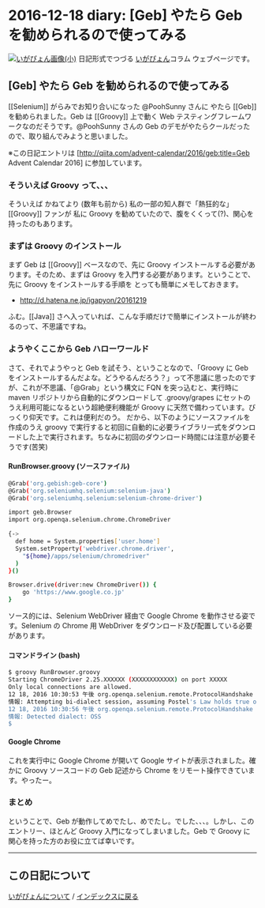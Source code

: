 2016-12-18 diary: [Geb] やたら Geb を勧められるので使ってみる
=====================================================================================================
[![いがぴょん画像(小)](https://igapyon.github.io/diary/images/iga200306s.jpg "いがぴょん")](https://igapyon.github.io/diary/memo/memoigapyon.html) 日記形式でつづる [いがぴょん](https://igapyon.github.io/diary/memo/memoigapyon.html)コラム ウェブページです。

## [Geb] やたら Geb を勧められるので使ってみる

[[Selenium]] がらみでお知り合いになった @PoohSunny さんに やたら [[Geb]] を勧められました。Geb は [[Groovy]] 上で動く Web テスティングフレームワークなのだそうです。@PoohSunny さんの Geb のデモがやたらクールだったので、取り組んでみようと思いました。

※この日記エントリは [http://qiita.com/advent-calendar/2016/geb:title=Geb Advent Calendar 2016] に参加しています。


### そういえば Groovy って、、、

そういえば かねてより (数年も前から) 私の一部の知人群で「熱狂的な」[[Groovy]] ファンが 私に Groovy を勧めていたので、腹をくくって(?)、関心を持ったのもあります。


### まずは Groovy のインストール

まず Geb は [[Groovy]] ベースなので、先に Groovy インストールする必要があります。そのため、まずは Groovy を入門する必要があります。ということで、先に Groovy をインストールする手順を とっても簡単にメモしておきます。


* http://d.hatena.ne.jp/igapyon/20161219


ふむ。[[Java]] さへ入っていれば、こんな手順だけで簡単にインストールが終わるのって、不思議ですね。


### ようやくここから Geb ハローワールド

さて、それでようやっと Geb を試そう、ということなので、「Groovy に Geb をインストールするんだよな。どうやるんだろう？」って不思議に思ったのですが、これが不思議、「@Grab」という構文に FQN を突っ込むと、実行時に maven リポジトリから自動的にダウンロードして .groovy/grapes にセットのうえ利用可能になるという超絶便利機能が Groovy に天然で備わっています。びっくり仰天です。これは便利だのう。
だから、以下のようにソースファイルを作成のうえ groovy で実行すると初回に自動的に必要ライブラリ一式をダウンロードした上で実行されます。ちなみに初回のダウンロード時間には注意が必要そうです(苦笑)


#### RunBrowser.groovy (ソースファイル)


```sh
@Grab('org.gebish:geb-core')
@Grab('org.seleniumhq.selenium:selenium-java')
@Grab('org.seleniumhq.selenium:selenium-chrome-driver')

import geb.Browser
import org.openqa.selenium.chrome.ChromeDriver

{->
  def home = System.properties['user.home']
  System.setProperty('webdriver.chrome.driver',
    "${home}/apps/selenium/chromedriver"
  )
}()

Browser.drive(driver:new ChromeDriver()) {
    go 'https://www.google.co.jp'
}
```


ソース的には、Selenium WebDriver 経由で Google Chrome を動作させる姿です。Selenium の Chrome 用 WebDriver をダウンロード及び配置している必要があります。


#### コマンドライン (bash)


```sh
$ groovy RunBrowser.groovy 
Starting ChromeDriver 2.25.XXXXXX (XXXXXXXXXXXX) on port XXXXX
Only local connections are allowed.
12 18, 2016 10:30:53 午後 org.openqa.selenium.remote.ProtocolHandshake createSession
情報: Attempting bi-dialect session, assuming Postel's Law holds true on the remote end
12 18, 2016 10:30:56 午後 org.openqa.selenium.remote.ProtocolHandshake createSession
情報: Detected dialect: OSS
$ 
```



#### Google Chrome

これを実行中に Google Chrome が開いて Google サイトが表示されました。確かに Groovy ソースコードの Geb 記述から Chrome をリモート操作できています。やったー。


### まとめ

ということで、Geb が動作してめでたし、めでたし。でした、、、。しかし、このエントリー、ほとんど Groovy 入門になってしまいました。Geb で Groovy に関心を持った方のお役に立てば幸いです。



----------------------------------------------------------------------------------------------------

## この日記について
[いがぴょんについて](https://igapyon.github.io/diary/memo/memoigapyon.html) / [インデックスに戻る](https://igapyon.github.io/diary/idxall.html)
